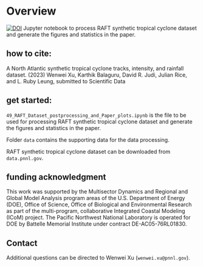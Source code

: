 # Overview
[![DOI](https://zenodo.org/badge/DOI/10.5281/zenodo.7976243.svg)](https://doi.org/10.5281/zenodo.7976243)
Jupyter notebook to process RAFT synthetic tropical cyclone dataset and generate the figures and statistics in the paper.

## how to cite:
A North Atlantic synthetic tropical cyclone tracks, intensity, and rainfall dataset. (2023) Wenwei Xu, Karthik Balaguru, David R. Judi, Julian Rice, and L. Ruby Leung, submitted to Scientific Data

## get started:
`49_RAFT_Dataset_postprocessing_and_Paper_plots.ipynb` is the file to be used for processing RAFT synthetic tropical cyclone dataset and generate the figures and statistics in the paper.

Folder `data` contains the supporting data for the data processing.

RAFT synthetic tropical cyclone dataset can be downloaded from `data.pnnl.gov`.

## funding acknowledgment
 This work was supported by the Multisector Dynamics and Regional and Global Model Analysis program areas of the U.S. Department of Energy (DOE), Office of Science, Office of Biological and Environmental Research as part of the multi-program, collaborative Integrated Coastal Modeling (ICoM) project. The Pacific Northwest National Laboratory is operated for DOE by Battelle Memorial Institute under contract DE-AC05-76RL01830. 

## Contact
Additional questions can be directed to Wenwei Xu (`wenwei.xu@pnnl.gov`).
